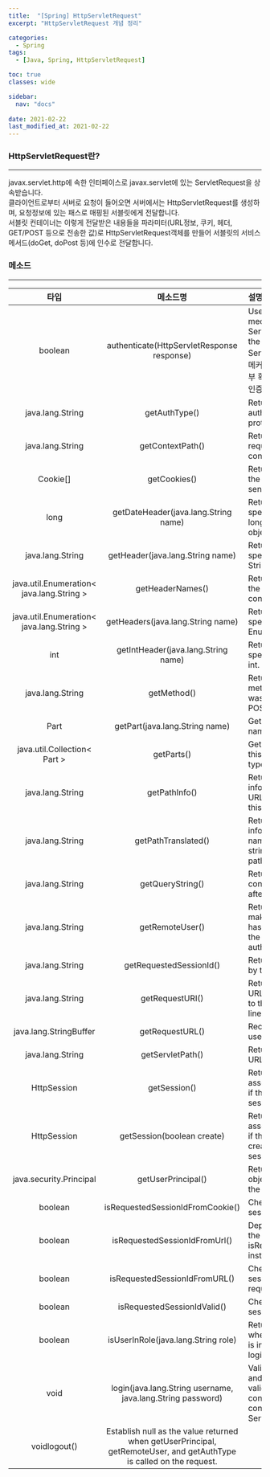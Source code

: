 ```yaml
---
title:  "[Spring] HttpServletRequest"
excerpt: "HttpServletRequest 개념 정리"

categories:
  - Spring
tags:
  - [Java, Spring, HttpServletRequest]

toc: true
classes: wide

sidebar:
  nav: "docs"
 
date: 2021-02-22
last_modified_at: 2021-02-22
---
```


### HttpServletRequest란?
---
javax.servlet.http에 속한 인터페이스로 javax.servlet에 있는 ServletRequest을 상속받습니다.<br>
클라이언트로부터 서버로 요청이 들어오면 서버에서는 HttpServletRequest를 생성하며, 요청정보에 있는 패스로 매핑된 서블릿에게 전달합니다.<br>
서블릿 컨테이너는 이렇게 전달받은 내용들을 파라미터(URL정보, 쿠키, 헤더, GET/POST 등으로 전송한 값)로 HttpServletRequest객체를 만들어 서블릿의 서비스 메서드(doGet, doPost 등)에 인수로 전달합니다.

### 메소드
---

|타입|메소드명|설명|
|:----:|:----:|:----|
|boolean|authenticate(HttpServletResponse response)|Use the container login mechanism configured for the ServletContext to authenticate the user making this request.<br>ServletContext에서 명시된 로그인 메커니즘을 이용하여 사용자 인증 여부 확인<br>인증 여부에 따라 true, false 반환|
|java.lang.String|getAuthType()|Returns the name of the authentication scheme used to protect the servlet.|
|java.lang.String|getContextPath()|Returns the portion of the request URI that indicates the context of the request.|
|Cookie[]|getCookies()|Returns an array containing all of the Cookie objects the client sent with this request.|
|long|getDateHeader(java.lang.String name)|Returns the value of the specified request header as a long value that represents a Date object.|
|java.lang.String|getHeader(java.lang.String name)|Returns the value of the specified request header as a String.|
|java.util.Enumeration< java.lang.String >|getHeaderNames()|Returns an enumeration of all the header names this request contains.|
|java.util.Enumeration< java.lang.String >|getHeaders(java.lang.String name)|Returns all the values of the specified request header as an Enumeration of String objects.|
|int|getIntHeader(java.lang.String name)|Returns the value of the specified request header as an int.|
|java.lang.String|getMethod()|Returns the name of the HTTP method with which this request was made, for example, GET, POST, or PUT.|
|Part|getPart(java.lang.String name)|Gets the Part with the given name.|
|java.util.Collection< Part >|getParts()|Gets all the Part components of this request, provided that it is of type multipart/form-data.|
|java.lang.String|getPathInfo()|Returns any extra path information associated with the URL the client sent when it made this request.|
|java.lang.String|getPathTranslated()|Returns any extra path information after the servlet name but before the query string, and translates it to a real path.|
|java.lang.String|getQueryString()|Returns the query string that is contained in the request URL after the path.|
|java.lang.String|getRemoteUser()|Returns the login of the user making this request, if the user has been authenticated, or null if the user has not been authenticated.|
|java.lang.String|getRequestedSessionId()|Returns the session ID specified by the client.|
|java.lang.String|getRequestURI()|Returns the part of this request's URL from the protocol name up to the query string in the first line of the HTTP request.|
|java.lang.StringBuffer|getRequestURL()|Reconstructs the URL the client used to make the request.|
|java.lang.String|getServletPath()|Returns the part of this request's URL that calls the servlet.|
|HttpSession|getSession()|Returns the current session associated with this request, or if the request does not have a session, creates one.|
|HttpSession|getSession(boolean create)|Returns the current HttpSession associated with this request or, if there is no current session and create is true, returns a new session.|
|java.security.Principal|getUserPrincipal()|Returns a java.security.Principal object containing the name of the current authenticated user.|
|boolean|isRequestedSessionIdFromCookie()|Checks whether the requested session ID came in as a cookie.|
|boolean|isRequestedSessionIdFromUrl()|Deprecated. As of Version 2.1 of the Java Servlet API, use isRequestedSessionIdFromURL() instead.|
|boolean|isRequestedSessionIdFromURL()|Checks whether the requested session ID came in as part of the request URL.|
|boolean|isRequestedSessionIdValid()|Checks whether the requested session ID is still valid.|
|boolean|isUserInRole(java.lang.String role)|Returns a boolean indicating whether the authenticated user is included in the specified logical "role".|
|void|login(java.lang.String username, java.lang.String password)|Validate the provided username and password in the password validation realm used by the web container login mechanism configured for the ServletContext.|
|voidlogout()|Establish null as the value returned when getUserPrincipal, getRemoteUser, and getAuthType is called on the request.|

